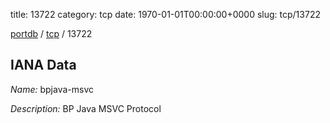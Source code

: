 title: 13722
category: tcp
date: 1970-01-01T00:00:00+0000
slug: tcp/13722

[portdb](/) / [tcp](/category/tcp.html) / 13722


## IANA Data

_Name:_ bpjava-msvc

_Description:_ BP Java MSVC Protocol

